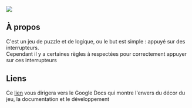 <img src="./img/Thumbnail2.png"/>

## À propos
<p>
C'est un jeu de puzzle et de logique, ou le but est simple : appuyé sur des interrupteurs. <br>
Cependant il y a certaines règles à respectées pour correctement appuyer sur ces interrupteurs
</p>

## Liens
<p>
Ce <a href="https://docs.google.com/document/d/1ZjwOaMmddVTplFQ9zmvSXf-faN5H1pEyfLEwB4VWLZ0/edit?usp=sharing">lien</a> 
vous dirigera vers le Google Docs qui montre l'envers du décor du jeu, la documentation et le développement
</p>

